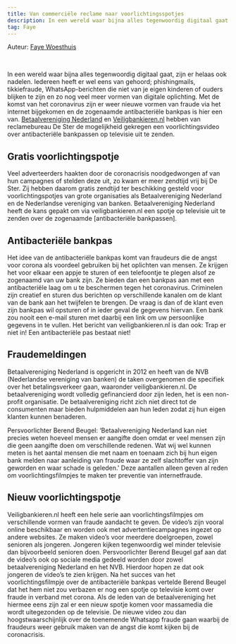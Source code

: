 ```yaml
---
title: Van commerciële reclame naar voorlichtingsspotjes
description: In een wereld waar bijna alles tegenwoordig digitaal gaat zijn er helaas ook nadelen. Iedereen heeft er wel eens van gehoord van digitale fraude, van phishingmails en tikkiefraude tot neppe WhatsApp-berichten die van je eigen kinderen of ouders lijken te zijn. Met de komst van het coronavirus zijn er weer nieuwe vormen van fraude via het internet bijgekomen en de zogenaamde antibacteriële bankpas is hier een van. Betaalvereniging Nederland en Veiligbankieren.nl hebben van reclamebureau De Ster de mogelijkheid gekregen een voorlichtingsvideo over antibacteriële bankpassen op televisie uit te zenden.
tag: Faye
---
```

<p class="auteur">Auteur: <a href="https://opgelichtoverijssel.nl/tag/Faye">Faye Woesthuis</a></p>
<br>

In een wereld waar bijna alles tegenwoordig digitaal gaat, zijn er helaas ook nadelen. Iedereen heeft er wel eens van gehoord; phishingmails, tikkiefraude, WhatsApp-berichten die niet van je eigen kinderen of ouders blijken te zijn en zo nog veel meer vormen van digitale oplichting. Met de komst van het coronavirus zijn er weer nieuwe vormen van fraude via het internet bijgekomen en de zogenaamde antibacteriële bankpas is hier een van. [Betaalvereniging Nederland](https://www.betaalvereniging.nl/) en [Veiligbankieren.nl](https://veiligbankieren.nl) hebben van reclamebureau De Ster de mogelijkheid gekregen een voorlichtingsvideo over antibacteriële bankpassen op televisie uit te zenden.

## Gratis voorlichtingspotje

Veel adverteerders haakten door de coronacrisis noodgedwongen af van hun campagnes of stelden deze uit, zo kwam er meer zendtijd vrij bij De Ster. Zij hebben daarom gratis zendtijd ter beschikking gesteld voor voorlichtingspotjes van grote organisaties als Betaalvereniging Nederland en de Nederlandse vereniging van banken. Betaalvereniging Nederland heeft de kans gepakt om via veiligbankieren.nl een spotje op televisie uit te zenden over de zogenaamde [antibacteriële bankpassen]. 

## Antibacteriële bankpas

Het idee van de antibacteriële bankpas komt van fraudeurs die de angst voor corona als voordeel gebruiken bij het oplichten van mensen. Ze krijgen het voor elkaar een appje te sturen of een telefoontje te plegen alsof ze zogenaamd van uw bank zijn. Ze bieden dan een bankpas aan met een antibacteriële laag om u te beschermen tegen het coronavirus. Criminelen zijn creatief en sturen dus berichten op verschillende kanalen om de klant van de bank aan het twijfelen te brengen. De vraag is dan of de klant even zijn bankpas wil opsturen of in ieder geval de gegevens hiervan. Een bank zou nooit een e-mail sturen met daarbij een link om uw persoonlijke gegevens in te vullen. Het bericht van veiligbankieren.nl is dan ook: Trap er niet in! Een antibacteriële pas bestaat niet!

## Fraudemeldingen

Betaalvereniging Nederland is opgericht in 2012 en heeft van de NVB (Nederlandse vereniging van banken) de taken overgenomen die specifiek over het betalingsverkeer gaan, waaronder veiligbankieren.nl. De betaalvereniging wordt volledig gefinancierd door zijn leden, het is een non-profit organisatie. De betaalvereniging richt zich niet direct tot de consumenten maar bieden hulpmiddelen aan hun leden zodat zij hun eigen klanten kunnen benaderen. 

Persvoorlichter Berend Beugel: ‘Betaalvereniging Nederland kan niet precies weten hoeveel mensen er aangifte doen omdat er veel mensen zijn die geen aangifte doen om verschillende redenen. Wat wij wel kunnen meten is het aantal mensen die met naam en toenaam zich bij hun eigen bank melden naar aanleiding van fraude waar ze zelf slachtoffer van zijn geworden en waar schade is geleden.' Deze aantallen alleen geven al reden om voorlichtingsfilmpjes te maken ter preventie van internetfraude. 

## Nieuw voorlichtingspotje

Veiligbankieren.nl heeft een hele serie aan voorlichtingsfilmpjes om verschillende vormen van fraude aandacht te geven. De video’s zijn vooral online beschikbaar en worden ook met advertentiecampagnes ingezet op andere websites. Ze maken video’s voor meerdere doelgroepen, zowel senioren als jongeren. Jongeren kijken tegenwoordig wel minder televisie dan bijvoorbeeld senioren doen. Persvoorlichter Berend Beugel gaf aan dat de video’s ook op sociale media gedeeld worden door zowel betaalvereniging Nederland en het NVB. Hierdoor hopen ze dat ook jongeren de video’s te zien krijgen. 
Na het succes van het voorlichtingsfilmpje over de antibacteriële bankpas vertelde Berend Beugel dat het hem niet zou verbazen er nog een spotje op televisie komt over fraude in verband met corona. Als de leden van de betaalvereniging het hiermee eens zijn zal er een nieuw spotje komen voor massamedia die wordt uitegezonden op de televisie. De nieuwe video zou dan hoogstwaarschijnlijk over de toenemende Whatsapp fraude gaan waarbij de fraudeurs weer gebruik maken van de angst die komt kijken bij de coronacrisis. 
